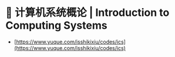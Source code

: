# 🔮 计算机系统概论 | Introduction to Computing Systems

- [https://www.yuque.com/isshikixiu/codes/ics](https://www.yuque.com/isshikixiu/codes/ics)